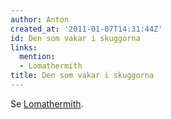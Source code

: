 ```yaml
---
author: Anton
created_at: '2011-01-07T14:31:44Z'
id: Den som vakar i skuggorna
links:
  mention:
  - Lomathermith
title: Den som vakar i skuggorna
---
```


Se [Lomathermith].

  [Lomathermith]: Lomathermith
